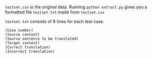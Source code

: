`testset.csv` is the original data.
Running `python extract.py` gives you a formatted file `testset.txt` made from `testset.csv`

`testset.txt` consists of 6 lines for each test case.

```
(Case number)
(Source context)
(Source sentence to be translated)
(Target context)
(Correct translation)
(Incorrect translation)
```
